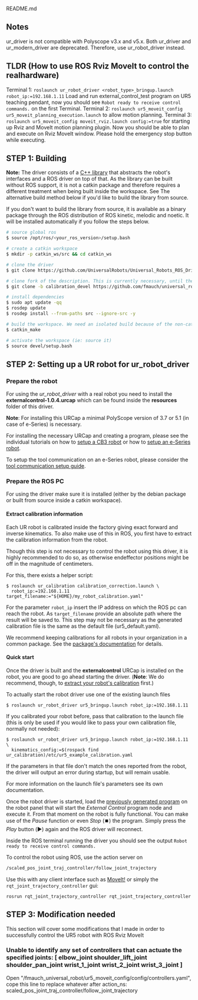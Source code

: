 README.md

## Notes

ur_driver is not compatible with Polyscope v3.x and v5.x. Both ur_driver and ur_modern_driver are deprecated. Therefore, use ur_robot_driver instead.

## TLDR (How to use ROS Rviz MoveIt to control the realhardware)
Terminal 1: `roslaunch ur_robot_driver <robot_type>_bringup.launch robot_ip:=192.168.1.11`
Load and run external_control_test program on UR5 teaching pendant, now you should see `Robot ready to receive control commands.` on the first Terminal.
Terminal 2: `roslaunch ur5_moveit_config ur5_moveit_planning_execution.launch` to allow motion planning.
Terminal 3: `roslaunch ur5_moveit_config moveit_rviz.launch config:=true` for starting up Rviz and MoveIt motion planning plugin. Now you should be able to plan and execute on Rviz MoveIt window. Please hold the emergency stop button while executing. 

## STEP 1: Building

**Note:** The driver consists of a [C++
library](https://github.com/UniversalRobots/Universal_Robots_Client_Library) that abstracts the
robot's interfaces and a ROS driver on top of that. As the library can be built without ROS support,
it is not a catkin package and therefore requires a different treatment when being built inside the
workspace. See The alternative build method below if you'd like to build the library from source.

If you don't want to build the library from source, it is available as a binary package through the
ROS distribution of ROS kinetic, melodic and noetic. It will be installed automatically if you
follow the steps below. 

```bash
# source global ros
$ source /opt/ros/<your_ros_version>/setup.bash

# create a catkin workspace
$ mkdir -p catkin_ws/src && cd catkin_ws

# clone the driver
$ git clone https://github.com/UniversalRobots/Universal_Robots_ROS_Driver.git src/Universal_Robots_ROS_Driver

# clone fork of the description. This is currently necessary, until the changes are merged upstream. This one is the same with ros-industial/universal_robot repo
$ git clone -b calibration_devel https://github.com/fmauch/universal_robot.git src/fmauch_universal_robot

# install dependencies
$ sudo apt update -qq
$ rosdep update
$ rosdep install --from-paths src --ignore-src -y

# build the workspace. We need an isolated build because of the non-catkin library package.
$ catkin_make

# activate the workspace (ie: source it)
$ source devel/setup.bash
```

## STEP 2: Setting up a UR robot for ur_robot_driver
### Prepare the robot
For using the *ur_robot_driver* with a real robot you need to install the
**externalcontrol-1.0.4.urcap** which can be found inside the **resources** folder of this driver.

**Note**: For installing this URCap a minimal PolyScope version of 3.7 or 5.1 (in case of e-Series) is
necessary.

For installing the necessary URCap and creating a program, please see the individual tutorials on
how to [setup a CB3 robot](ur_robot_driver/doc/install_urcap_cb3.md) or how to [setup an e-Series
robot](ur_robot_driver/doc/install_urcap_e_series.md).

To setup the tool communication on an e-Series robot, please consider the [tool communication setup
guide](ur_robot_driver/doc/setup_tool_communication.md).

### Prepare the ROS PC
For using the driver make sure it is installed (either by the debian package or built from source
inside a catkin workspace).

#### Extract calibration information
Each UR robot is calibrated inside the factory giving exact forward and inverse kinematics. To also
make use of this in ROS, you first have to extract the calibration information from the robot.

Though this step is not necessary to control the robot using this driver, it is highly recommended
to do so, as otherwise endeffector positions might be off in the magnitude of centimeters.


For this, there exists a helper script:

    $ roslaunch ur_calibration calibration_correction.launch \
      robot_ip:=192.168.1.11 target_filename:="${HOME}/my_robot_calibration.yaml"

For the parameter `robot_ip` insert the IP address on which the ROS pc can reach the robot. As
`target_filename` provide an absolute path where the result will be saved to. This step may not be necessary as the generated calibration file is the same as the default file (ur5_default.yaml).

We recommend keeping calibrations for all robots in your organization in a common package. See the
[package's documentation](ur_calibration/README.md) for details.

#### Quick start
Once the driver is built and the **externalcontrol** URCap is installed on the
robot, you are good to go ahead starting the driver. (**Note**: We do
recommend, though, to [extract your robot's
calibration](#extract-calibration-information) first.)

To actually start the robot driver use one of the existing launch files

    $ roslaunch ur_robot_driver ur5_bringup.launch robot_ip:=192.168.1.11


If you calibrated your robot before, pass that calibration to the launch file (this is only be used if you would like to pass your own calibration file, normally not needed):

    $ roslaunch ur_robot_driver ur5_bringup.launch robot_ip:=192.168.1.11 \
      kinematics_config:=$(rospack find ur_calibration)/etc/ur5_example_calibration.yaml

If the parameters in that file don't match the ones reported from the robot, the driver will output
an error during startup, but will remain usable.

For more information on the launch file's parameters see its own documentation.

Once the robot driver is started, load the [previously generated program](#prepare-the-robot) on the
robot panel that will start the *External Control* program node and execute it. From that moment on
the robot is fully functional. You can make use of the *Pause* function or even *Stop* (:stop_button:) the
program.  Simply press the *Play* button (:arrow_forward:) again and the ROS driver will reconnect.

Inside the ROS terminal running the driver you should see the output `Robot ready to receive control commands.`


To control the robot using ROS, use the action server on

```bash
/scaled_pos_joint_traj_controller/follow_joint_trajectory
```

Use this with any client interface such as [MoveIt!](https://moveit.ros.org/) or simply the
`rqt_joint_trajectory_controller` gui:

```
rosrun rqt_joint_trajectory_controller rqt_joint_trajectory_controller
```

## STEP 3: Modification needed

This section will cover some modifications that I made in order to successfully control the UR5 robot with ROS Rviz MoveIt

### Unable to identify any set of controllers that can actuate the specified joints: [ elbow_joint shoulder_lift_joint shoulder_pan_joint wrist_1_joint wrist_2_joint wrist_3_joint ]
Open "/fmauch_universal_robot/ur5_moveit_config/config/controllers.yaml", cope this line to replace whatever after action_ns: scaled_pos_joint_traj_controller/follow_joint_trajectory


